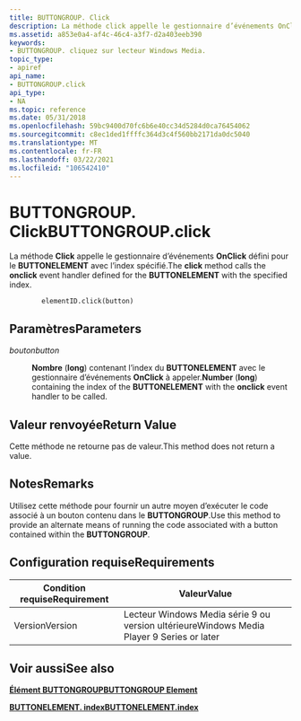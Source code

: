 ```yaml
---
title: BUTTONGROUP. Click
description: La méthode click appelle le gestionnaire d’événements OnClick défini pour le BUTTONELEMENT avec l’index spécifié.
ms.assetid: a853e0a4-af4c-46c4-a3f7-d2a403eeb390
keywords:
- BUTTONGROUP. cliquez sur lecteur Windows Media.
topic_type:
- apiref
api_name:
- BUTTONGROUP.click
api_type:
- NA
ms.topic: reference
ms.date: 05/31/2018
ms.openlocfilehash: 59bc9400d70fc6b6e40cc34d5284d0ca76454062
ms.sourcegitcommit: c8ec1ded1ffffc364d3c4f560bb2171da0dc5040
ms.translationtype: MT
ms.contentlocale: fr-FR
ms.lasthandoff: 03/22/2021
ms.locfileid: "106542410"
---
```

# <a name="buttongroupclick"></a><span data-ttu-id="1c9f2-104">BUTTONGROUP. Click</span><span class="sxs-lookup"><span data-stu-id="1c9f2-104">BUTTONGROUP.click</span></span>

<span data-ttu-id="1c9f2-105">La méthode **Click** appelle le gestionnaire d’événements **OnClick** défini pour le **BUTTONELEMENT** avec l’index spécifié.</span><span class="sxs-lookup"><span data-stu-id="1c9f2-105">The **click** method calls the **onclick** event handler defined for the **BUTTONELEMENT** with the specified index.</span></span>

``` syntax
        elementID.click(button)
```

## <a name="parameters"></a><span data-ttu-id="1c9f2-106">Paramètres</span><span class="sxs-lookup"><span data-stu-id="1c9f2-106">Parameters</span></span>

<dl> <dt>

<span data-ttu-id="1c9f2-107"><span id="button"></span><span id="BUTTON"></span>*bouton*</span><span class="sxs-lookup"><span data-stu-id="1c9f2-107"><span id="button"></span><span id="BUTTON"></span>*button*</span></span>
</dt> <dd>

<span data-ttu-id="1c9f2-108">**Nombre** (**long**) contenant l’index du **BUTTONELEMENT** avec le gestionnaire d’événements **OnClick** à appeler.</span><span class="sxs-lookup"><span data-stu-id="1c9f2-108">**Number** (**long**) containing the index of the **BUTTONELEMENT** with the **onclick** event handler to be called.</span></span>

</dd> </dl>

## <a name="return-value"></a><span data-ttu-id="1c9f2-109">Valeur renvoyée</span><span class="sxs-lookup"><span data-stu-id="1c9f2-109">Return Value</span></span>

<span data-ttu-id="1c9f2-110">Cette méthode ne retourne pas de valeur.</span><span class="sxs-lookup"><span data-stu-id="1c9f2-110">This method does not return a value.</span></span>

## <a name="remarks"></a><span data-ttu-id="1c9f2-111">Notes</span><span class="sxs-lookup"><span data-stu-id="1c9f2-111">Remarks</span></span>

<span data-ttu-id="1c9f2-112">Utilisez cette méthode pour fournir un autre moyen d’exécuter le code associé à un bouton contenu dans le **BUTTONGROUP**.</span><span class="sxs-lookup"><span data-stu-id="1c9f2-112">Use this method to provide an alternate means of running the code associated with a button contained within the **BUTTONGROUP**.</span></span>

## <a name="requirements"></a><span data-ttu-id="1c9f2-113">Configuration requise</span><span class="sxs-lookup"><span data-stu-id="1c9f2-113">Requirements</span></span>



| <span data-ttu-id="1c9f2-114">Condition requise</span><span class="sxs-lookup"><span data-stu-id="1c9f2-114">Requirement</span></span> | <span data-ttu-id="1c9f2-115">Valeur</span><span class="sxs-lookup"><span data-stu-id="1c9f2-115">Value</span></span> |
|--------------------|---------------------------------------------------|
| <span data-ttu-id="1c9f2-116">Version</span><span class="sxs-lookup"><span data-stu-id="1c9f2-116">Version</span></span><br/> | <span data-ttu-id="1c9f2-117">Lecteur Windows Media série 9 ou version ultérieure</span><span class="sxs-lookup"><span data-stu-id="1c9f2-117">Windows Media Player 9 Series or later</span></span><br/> |



## <a name="see-also"></a><span data-ttu-id="1c9f2-118">Voir aussi</span><span class="sxs-lookup"><span data-stu-id="1c9f2-118">See also</span></span>

<dl> <dt>

[<span data-ttu-id="1c9f2-119">**Élément BUTTONGROUP**</span><span class="sxs-lookup"><span data-stu-id="1c9f2-119">**BUTTONGROUP Element**</span></span>](buttongroup-element.md)
</dt> <dt>

[<span data-ttu-id="1c9f2-120">**BUTTONELEMENT. index**</span><span class="sxs-lookup"><span data-stu-id="1c9f2-120">**BUTTONELEMENT.index**</span></span>](buttonelement-index.md)
</dt> </dl>

 

 





